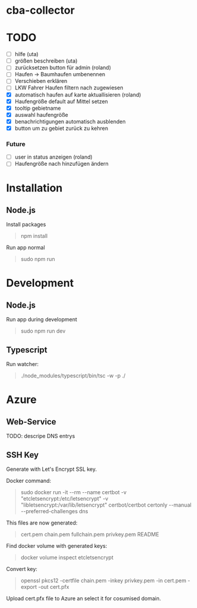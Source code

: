 # cba-collector

# TODO
- [ ] hilfe (uta)
- [ ] größen beschreiben (uta)
- [ ] zurücksetzen button für admin (roland)
- [ ] Haufen -> Baumhaufen umbenennen
- [ ] Verschieben erklären
- [ ] LKW Fahrer Haufen filtern nach zugewiesen
- [x] automatisch haufen auf karte aktuallisieren (roland)
- [x] Haufengröße default auf Mittel setzen
- [x] tooltip gebietname
- [x] auswahl haufengröße
- [x] benachrichtigungen automatisch ausblenden
- [x] button um zu gebiet zurück zu kehren
### Future
- [ ] user in status anzeigen (roland)
- [ ] Haufengröße nach hinzufügen ändern

# Installation
## Node.js
Install packages
> npm install

Run app normal
> sudo npm run 

# Development
## Node.js
Run app during development
> sudo npm run dev

## Typescript
Run watcher:
> ./node_modules/typescript/bin/tsc -w -p ./

# Azure

## Web-Service
TODO: descripe DNS entrys

## SSH Key
Generate with Let's Encrypt SSL key.

Docker command:
> sudo docker run -it --rm --name certbot -v "etcletsencrypt:/etc/letsencrypt" -v "libletsencrypt:/var/lib/letsencrypt" certbot/certbot certonly --manual --preferred-challenges dns

This files are now generated:
> cert.pem  chain.pem  fullchain.pem  privkey.pem  README

Find docker volume with generated keys:
> docker volume inspect etcletsencrypt

Convert key:
> openssl pkcs12 -certfile chain.pem -inkey privkey.pem -in cert.pem -export -out cert.pfx

Upload cert.pfx file to Azure an select it for cosumised domain.
